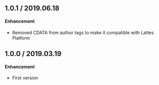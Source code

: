 ## 1.0.1 / 2019.06.18

#### Enhancement

- Removed CDATA from author tags to make it compatible with Lattes Platform

## 1.0.0 / 2019.03.19

#### Enhancement

- First version
